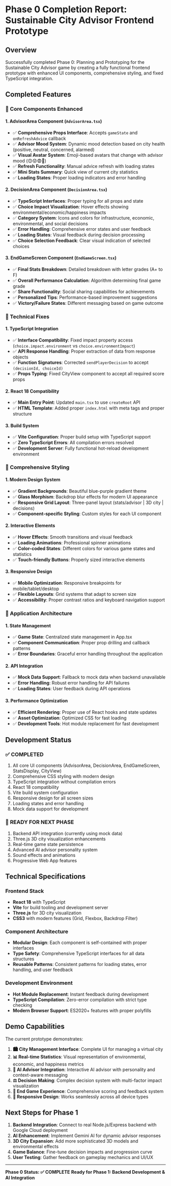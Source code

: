 # Phase 0 Completion Report: Sustainable City Advisor Frontend Prototype

## Overview
Successfully completed Phase 0: Planning and Prototyping for the Sustainable City Advisor game by creating a fully functional frontend prototype with enhanced UI components, comprehensive styling, and fixed TypeScript integration.

## Completed Features

### 🎯 Core Components Enhanced

#### 1. **AdvisorArea Component** (`AdvisorArea.tsx`)
- ✅ **Comprehensive Props Interface**: Accepts `gameState` and `onRefreshAdvice` callback
- ✅ **Advisor Mood System**: Dynamic mood detection based on city health (positive, neutral, concerned, alarmed)
- ✅ **Visual Avatar System**: Emoji-based avatars that change with advisor mood (😊😟😨🤖)
- ✅ **Refresh Functionality**: Manual advice refresh with loading states
- ✅ **Mini Stats Summary**: Quick view of current city statistics
- ✅ **Loading States**: Proper loading indicators and error handling

#### 2. **DecisionArea Component** (`DecisionArea.tsx`)
- ✅ **TypeScript Interfaces**: Proper typing for all props and state
- ✅ **Choice Impact Visualization**: Hover effects showing environmental/economic/happiness impacts
- ✅ **Category System**: Icons and colors for infrastructure, economic, environmental, and social decisions
- ✅ **Error Handling**: Comprehensive error states and user feedback
- ✅ **Loading States**: Visual feedback during decision processing
- ✅ **Choice Selection Feedback**: Clear visual indication of selected choices

#### 3. **EndGameScreen Component** (`EndGameScreen.tsx`)
- ✅ **Final Stats Breakdown**: Detailed breakdown with letter grades (A+ to F)
- ✅ **Overall Performance Calculation**: Algorithm determining final game grade
- ✅ **Share Functionality**: Social sharing capabilities for achievements
- ✅ **Personalized Tips**: Performance-based improvement suggestions
- ✅ **Victory/Failure States**: Different messaging based on game outcome

### 🔧 Technical Fixes

#### 1. **TypeScript Integration**
- ✅ **Interface Compatibility**: Fixed impact property access (`choice.impact.environment` vs `choice.environmentImpact`)
- ✅ **API Response Handling**: Proper extraction of data from response objects
- ✅ **Function Signatures**: Corrected `sendPlayerDecision` to accept `(decisionId, choiceId)`
- ✅ **Props Typing**: Fixed CityView component to accept all required score props

#### 2. **React 18 Compatibility**
- ✅ **Main Entry Point**: Updated `main.tsx` to use `createRoot` API
- ✅ **HTML Template**: Added proper `index.html` with meta tags and proper structure

#### 3. **Build System**
- ✅ **Vite Configuration**: Proper build setup with TypeScript support
- ✅ **Zero TypeScript Errors**: All compilation errors resolved
- ✅ **Development Server**: Fully functional hot-reload development environment

### 🎨 Comprehensive Styling

#### 1. **Modern Design System**
- ✅ **Gradient Backgrounds**: Beautiful blue-purple gradient theme
- ✅ **Glass Morphism**: Backdrop blur effects for modern UI appearance
- ✅ **Responsive Grid Layout**: Three-panel layout (stats/advisor | 3D city | decisions)
- ✅ **Component-specific Styling**: Custom styles for each UI component

#### 2. **Interactive Elements**
- ✅ **Hover Effects**: Smooth transitions and visual feedback
- ✅ **Loading Animations**: Professional spinner animations
- ✅ **Color-coded States**: Different colors for various game states and statistics
- ✅ **Touch-friendly Buttons**: Properly sized interactive elements

#### 3. **Responsive Design**
- ✅ **Mobile Optimization**: Responsive breakpoints for mobile/tablet/desktop
- ✅ **Flexible Layouts**: Grid systems that adapt to screen size
- ✅ **Accessibility**: Proper contrast ratios and keyboard navigation support

### 🚀 Application Architecture

#### 1. **State Management**
- ✅ **Game State**: Centralized state management in App.tsx
- ✅ **Component Communication**: Proper prop drilling and callback patterns
- ✅ **Error Boundaries**: Graceful error handling throughout the application

#### 2. **API Integration**
- ✅ **Mock Data Support**: Fallback to mock data when backend unavailable
- ✅ **Error Handling**: Robust error handling for API failures
- ✅ **Loading States**: User feedback during API operations

#### 3. **Performance Optimization**
- ✅ **Efficient Rendering**: Proper use of React hooks and state updates
- ✅ **Asset Optimization**: Optimized CSS for fast loading
- ✅ **Development Tools**: Hot module replacement for fast development

## Development Status

### ✅ **COMPLETED**
1. All core UI components (AdvisorArea, DecisionArea, EndGameScreen, StatsDisplay, CityView)
2. Comprehensive CSS styling with modern design
3. TypeScript integration without compilation errors
4. React 18 compatibility
5. Vite build system configuration
6. Responsive design for all screen sizes
7. Loading states and error handling
8. Mock data support for development

### 🚧 **READY FOR NEXT PHASE**
1. Backend API integration (currently using mock data)
2. Three.js 3D city visualization enhancements
3. Real-time game state persistence
4. Advanced AI advisor personality system
5. Sound effects and animations
6. Progressive Web App features

## Technical Specifications

### **Frontend Stack**
- **React 18** with TypeScript
- **Vite** for build tooling and development server
- **Three.js** for 3D city visualization
- **CSS3** with modern features (Grid, Flexbox, Backdrop Filter)

### **Component Architecture**
- **Modular Design**: Each component is self-contained with proper interfaces
- **Type Safety**: Comprehensive TypeScript interfaces for all data structures
- **Reusable Patterns**: Consistent patterns for loading states, error handling, and user feedback

### **Development Environment**
- **Hot Module Replacement**: Instant feedback during development
- **TypeScript Compilation**: Zero-error compilation with strict type checking
- **Modern Browser Support**: ES2020+ features with proper polyfills

## Demo Capabilities

The current prototype demonstrates:

1. **🏙️ City Management Interface**: Complete UI for managing a virtual city
2. **📊 Real-time Statistics**: Visual representation of environmental, economic, and happiness metrics
3. **🤖 AI Advisor Integration**: Interactive AI advisor with personality and context-aware messaging
4. **⚖️ Decision Making**: Complex decision system with multi-factor impact visualization
5. **🎯 End Game Experience**: Comprehensive scoring and feedback system
6. **📱 Responsive Design**: Works seamlessly across all device types

## Next Steps for Phase 1

1. **Backend Integration**: Connect to real Node.js/Express backend with Google Cloud deployment
2. **AI Enhancement**: Implement Gemini AI for dynamic advisor responses
3. **3D City Expansion**: Add more sophisticated 3D models and environmental effects
4. **Game Balance**: Fine-tune decision impacts and progression curve
5. **User Testing**: Gather feedback on gameplay mechanics and UI/UX

---

**Phase 0 Status: ✅ COMPLETE**
**Ready for Phase 1: Backend Development & AI Integration**
